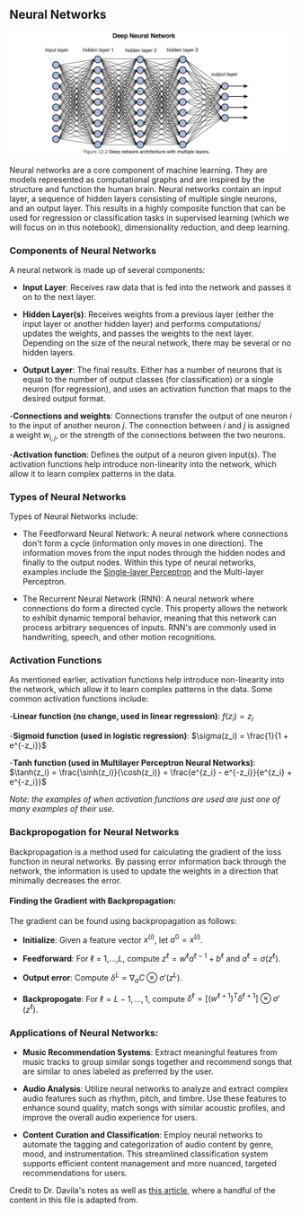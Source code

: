 ## Neural Networks

![alt text](neuralnetwork.jpg)

Neural networks are a core component of machine learning. They are models represented as computational graphs and are inspired by the structure and function the human brain. Neural networks contain an input layer, a sequence of hidden layers consisting of multiple single
neurons, and an output layer. This results in a highly composite function that can be used for regression or classification tasks in supervised learning (which we will focus on in this notebook), dimensionality reduction, and deep learning.

### Components of Neural Networks

A neural network is made up of several components:

- **Input Layer**: Receives raw data that is fed into the network and passes it on to the next layer.

- **Hidden Layer(s)**: Receives weights from a previous layer (either the input layer or another hidden layer) and performs computations/ updates the weights, and passes the weights to the next layer. Depending on the size of the neural network, there may be several or no hidden layers.

- **Output Layer**: The final results. Either has a number of neurons that is equal to the number of output classes (for classification) or a single neuron (for regression), and uses an activation function that maps to the desired output format.

-**Connections and weights**: Connections transfer the output of one neuron *i* to the input of another neuron *j*. The connection between *i* and *j* is assigned a weight $w_{i,j}$, or the strength of the connections between the two neurons.

-**Activation function**: Defines the output of a neuron given input(s). The activation functions help introduce non-linearity into the network, which allow it to learn complex patterns in the data.


### Types of Neural Networks

Types of Neural Networks include:

- The Feedforward Neural Network: A neural network where connections don't form a cycle (information only moves in one direction). The information moves from the input nodes through the hidden nodes and finally to the output nodes. Within this type of neural networks, examples include the [Single-layer Perceptron](https://github.com/gbd2/INDE-577/tree/main/supervised-learning/1%20-%20Perceptron) and the Multi-layer Perceptron.

- The Recurrent Neural Network (RNN): A neural network where connections do form a directed cycle. This property allows the network to exhibit dynamic temporal behavior, meaning that this network can process arbitrary sequences of inputs. RNN's are commonly used in handwriting, speech, and other motion recognitions.

### Activation Functions

As mentioned earlier, activation functions help introduce non-linearity into the network, which allow it to learn complex patterns in the data. Some common activation functions include:

-**Linear function (no change, used in linear regression)**: $f(z_i)=z_i$

-**Sigmoid function (used in logistic regression)**: $\sigma(z_i) = \frac{1}{1 + e^{-z_i}}$

-**Tanh function (used in Multilayer Perceptron Neural Networks)**: $\tanh(z_i) = \frac{\sinh(z_i)}{\cosh(z_i)} = \frac{e^{z_i} - e^{-z_i}}{e^{z_i} + e^{-z_i}}$


*Note: the examples of when activation functions are used are just one of many examples of their use.*

### Backpropogation for Neural Networks

Backpropagation is a method used for calculating the gradient of the loss function in neural networks. By passing error information back through the network, the information is used to update the weights in a direction that minimally decreases the error.

#### Finding the Gradient with Backpropagation:

The gradient can be found using backpropagation as follows:

- **Initialize**: Given a feature vector $x^{(i)}$, let $a^0 = x^{(i)}$.  

- **Feedforward**: For $\ell$ = 1,...,$L$, compute $z^\ell = w^{\ell}a^{\ell-1} + b^\ell$ and $a^\ell = \sigma(z^\ell)$.

- **Output error**: Compute $\delta^L = \nabla_aC \otimes \sigma'(z^L)$.

- **Backpropogate**: For $\ell = L-1, \dots, 1$, compute $\delta^{\ell} = \left [(w^{\ell +1})^{T}\delta^{\ell +1} \right] \otimes \sigma'(z^{\ell})$.


### Applications of Neural Networks:

- **Music Recommendation Systems**: Extract meaningful features from music tracks to group similar songs together and recommend songs that are similar to ones labeled as preferred by the user.

- **Audio Analysis**: Utilize neural networks to analyze and extract complex audio features such as rhythm, pitch, and timbre. Use these features to enhance sound quality, match songs with similar acoustic profiles, and improve the overall audio experience for users.

- **Content Curation and Classification**: Employ neural networks to automate the tagging and categorization of audio content by genre, mood, and instrumentation. This streamlined classification system supports efficient content management and more nuanced, targeted recommendations for users.

Credit to Dr. Davila's notes as well as [this article](https://towardsdatascience.com/a-gentle-introduction-to-neural-networks-series-part-1-2b90b87795bc), where a handful of the content in this file is adapted from.